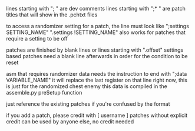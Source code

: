 lines starting with "; " are dev comments
lines starting with ";* " are patch titles that will show in the .pchtxt files

to access a randomizer setting for a patch, the line must look like ";settings SETTING_NAME"
".settings !SETTING_NAME" also works for patches that require a setting to be off

patches are finished by blank lines or lines starting with ".offset"
settings based patches need a blank line afterwards in order for the condition to be reset

asm that requires randomizer data needs the instruction to end with ";data VARIABLE_NAME"
it will replace the last register on that line
right now, this is just for the randomized chest enemy
this data is compiled in the assemble.py preSetup function

just reference the existing patches if you're confused by the format

if you add a patch, please credit with [ username ]
patches without explicit credit can be used by anyone else, no credit needed
